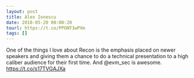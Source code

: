 ```yaml
---
layout: post
title: Alex Ionescu
date: 2018-05-20 00:00:20
tourl: https://t.co/PPONT3wPXm
tags: []
---
```

One of the things I love about Recon is the emphasis placed on newer speakers and giving them a chance to do a technical presentation to a high caliber audience for their first time. And @evm_sec is awesome. https://t.co/s17TVGAJXa